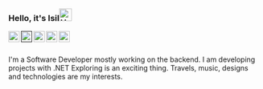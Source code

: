 ### Hello, it's Isil<img alt="Hello" width="25" src="https://user-images.githubusercontent.com/27498814/109383743-80eae680-78f9-11eb-8dbd-7ae5a7559249.gif" />

<a href="https://www.linkedin.com/in/isilkefal/">
  <img align="left" alt="LinkedIn" width="22px" src="https://user-images.githubusercontent.com/27498814/109384021-3ff3d180-78fb-11eb-9000-421b983e407e.png" />
</a>

<a href="" target="blank"><img align="left" src="https://raw.githubusercontent.com/rahuldkjain/github-profile-readme-generator/master/src/images/icons/Social/stack-overflow.svg" alt="5874745" width="22px" /></a>

<a href="https://www.instagram.com/isilkefal/?hl=tr">
  <img align="left" alt="Instagram" width="22px" src="https://user-images.githubusercontent.com/27498814/109383899-9f9dad00-78fa-11eb-98da-7cf19c69dcfd.png" />
</a>

<a href="https://twitter.com/isilkefal">
  <img align="left" alt="Twitter" width="22px" src="https://user-images.githubusercontent.com/27498814/109383921-b93ef480-78fa-11eb-8945-3e10f7942b69.png" />
</a>

<a href="mailto:kefalisil9@gmail.com">
  <img align="left" alt="Email" width="22px" src="https://user-images.githubusercontent.com/27498814/109384016-3e2a0e00-78fb-11eb-8547-a1fe5998a1f9.png" />
</a>
<br />
<br />

I'm a Software Developer mostly working on the backend. I am developing projects with .NET Exploring is an exciting thing. Travels, music, designs and technologies are my interests.
  



<br/>
